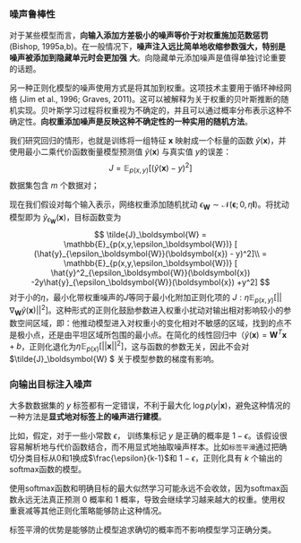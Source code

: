 ### 噪声鲁棒性

对于某些模型而言，**向输入添加方差极小的噪声等价于对权重施加范数惩罚** (Bishop, 1995a,b)。在一般情况下，**噪声注入远比简单地收缩参数强大，特别是噪声被添加到隐藏单元时会更加强**
**大**。向隐藏单元添加噪声是值得单独讨论重要的话题。  

另一种正则化模型的噪声使用方式是将其加到权重。这项技术主要用于循环神经网络 (Jim et al., 1996; Graves, 2011)。这可以被解释为关于权重的贝叶斯推断的随机实现。贝叶斯学习过程将权重视为不确定的，并且可以通过概率分布表示这种不确定性。**向权重添加噪声是反映这种不确定性的一种实用的随机方法**。  

我们研究回归的情形，也就是训练将一组特征 $\boldsymbol{x}$ 映射成一个标量的函数 $\hat{y}(\boldsymbol{x})$，并使用最小二乘代价函数衡量模型预测值 $\hat{y}(\boldsymbol{x})$ 与真实值 $y$的误差：  
$$
J  = \mathbb{E}_{p(x,y)} [ (\hat{y}(\boldsymbol{x}) - y)^2]
$$
数据集包含 $m$ 个数据对；

现在我们假设对每个输入表示，网络权重添加随机扰动 $\epsilon_\boldsymbol{W} \sim \mathcal {N}(\boldsymbol{\epsilon};0,\eta \boldsymbol{I})$。将扰动模型即为 $\hat{y}_{\epsilon_\boldsymbol{W}}(\boldsymbol{x})$，目标函数变为
$$
\tilde{J}_\boldsymbol{W}  = \mathbb{E}_{p(x,y,\epsilon_\boldsymbol{W})} [ (\hat{y}_{\epsilon_\boldsymbol{W}}(\boldsymbol{x}) - y)^2]\\
= \mathbb{E}_{p(x,y,\epsilon_\boldsymbol{W})} [ \hat{y}^2_{\epsilon_\boldsymbol{W}}(\boldsymbol{x}) -2y\hat{y}_{\epsilon_\boldsymbol{W}}(\boldsymbol{x}) +y^2]
$$
对于小的$\eta$，最小化带权重噪声的$J$等同于最小化附加正则化项的 $J:\eta\mathbb{E}_{p(x,y)}[||\nabla_\boldsymbol{W}\hat{y}(\boldsymbol{x})||^2]$。这种形式的正则化鼓励参数进入权重小扰动对输出相对影响较小的参数空间区域，即：他推动模型进入对权重小的变化相对不敏感的区域，找到的点不是极小点，还是由平坦区域所包围的最小点。在简化的线性回归中（$\hat{y}(\boldsymbol{x})= \boldsymbol{W}^T\boldsymbol{x}+b$，正则化退化为$\eta\mathbb{E}_{p(x)}[||\boldsymbol{x}||^2]$，这与函数的参数无关，因此不会对 $\tilde{J}_\boldsymbol{W}  $ 关于模型参数的梯度有影响。  

### 向输出目标注入噪声

大多数数据集的 $y$ 标签都有一定错误，不利于最大化 $\log p(y|\boldsymbol{x})$，避免这种情况的一种方法是**显式地对标签上的噪声进行建模**。

比如，假定，对于一些小常数 $\epsilon$， 训练集标记 $y$ 是正确的概率是 $1-\epsilon$。该假设很容易解析地与代价函数结合，而不用显式地抽取噪声样本。比如`标签平滑`通过把确切分类目标从0和1换成$\frac{\epsilon}{k-1}$和 $1-\epsilon$，正则化具有 $k$ 个输出的softmax函数的模型。

使用softmax函数和明确目标的最大似然学习可能永远不会收敛，因为softmax函数永远无法真正预测 0 概率和 1 概率，导致会继续学习越来越大的权重。使用权重衰减等其他正则化策略能够防止这种情况。

标签平滑的优势是能够防止模型追求确切的概率而不影响模型学习正确分类。